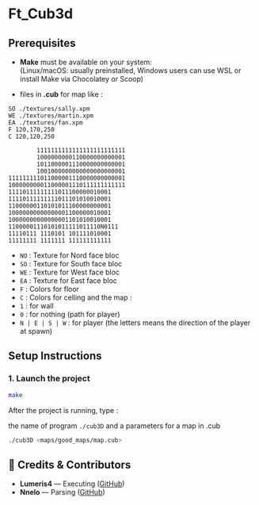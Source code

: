 # Ft_Cub3d

## Prerequisites

- **Make** must be available on your system:  
  (Linux/macOS: usually preinstalled, Windows users can use WSL or install Make via Chocolatey or Scoop)

- files in **.cub** for map like :

```NO ./textures/flash.xpm
SO ./textures/sally.xpm
WE ./textures/martin.xpm
EA ./textures/fan.xpm
F 120,170,250
C 120,120,250

        1111111111111111111111111
        1000000000110000000000001
        1011000001110000000000001
        1001000000000000000000001
111111111011000001110000000000001
100000000011000001110111111111111
11110111111111011100000010001
11110111111111011101010010001
11000000110101011100000000001
10000000000000001100000010001
10000000000000001101010010001
11000001110101011111011110N0111
11110111 1110101 101111010001
11111111 1111111 111111111111
```

- `NO` : Texture for Nord face bloc
- `SO` : Texture for South face bloc
- `WE` : Texture for West face bloc
- `EA` : Texture for East face bloc
- `F` : Colors for floor
- `C` : Colors for celling
and the map :
- `1` : for wall
- `0` : for nothing (path for player)
- `N | E | S | W` : for player (the letters means the direction of the player at spawn)

## Setup Instructions
### 1. Launch the project

```bash
make
```

After the project is running, type :

the name of program `./cub3D` and a parameters for a map in .cub
```bash
./cub3D <maps/good_maps/map.cub>
```

## 📜 Credits & Contributors

- **Lumeris4** — Executing ([GitHub](https://github.com/Lumeris4))
- **Nnelo** — Parsing ([GitHub](https://github.com/Nnelo0))
